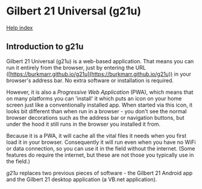 

# Gilbert 21 Universal (g21u)

[Help index](/help.html?page=index)

## Introduction to g21u

Gilbert 21 Universal (g21u) is a web-based application.
That means you can run it entirely from the browser, just by
entering the URL ([https://burkmarr.github.io/g21u](https://burkmarr.github.io/g21u)) in
your browser's address bar. No extra software or installation
is required. 

However, it is also a 
*Progressive Web Application* (PWA), which means that on many platforms you can 'install' it which puts an
icon on your home screen just like a conventionally 
installed app.
When started via this icon, it looks bit different than when
run in a browser - you don't see the normal browser
decorations such as the address bar or navigation buttons,
but under the hood it still runs in the browser you installed
it from.

Because it is a PWA, 
it will cache all the vital files it needs when you first load it in your browser. Consequently it will run even 
when you have no WiFi or data connection, so you can use it in the field without the internet. 
(Some features do require the internet, but these
are not those you typically use in the field.)

*g21u* replaces two previous pieces of software - the
Gilbert 21 Android app and the Gilbert 21
desktop application (a VB.net application). 
